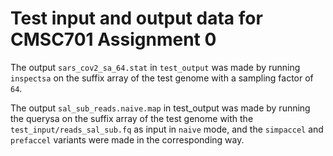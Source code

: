 # Test input and output data for CMSC701 Assignment 0

The output `sars_cov2_sa_64.stat` in `test_output` was made by running `inspectsa` on the suffix array of the test genome with a sampling factor of `64`.

The output `sal_sub_reads.naive.map` in test_output was made by running the querysa on the suffix array of the test genome with the `test_input/reads_sal_sub.fq` as input in `naive` mode, and the `simpaccel` and `prefaccel` variants were made in the corresponding way.
